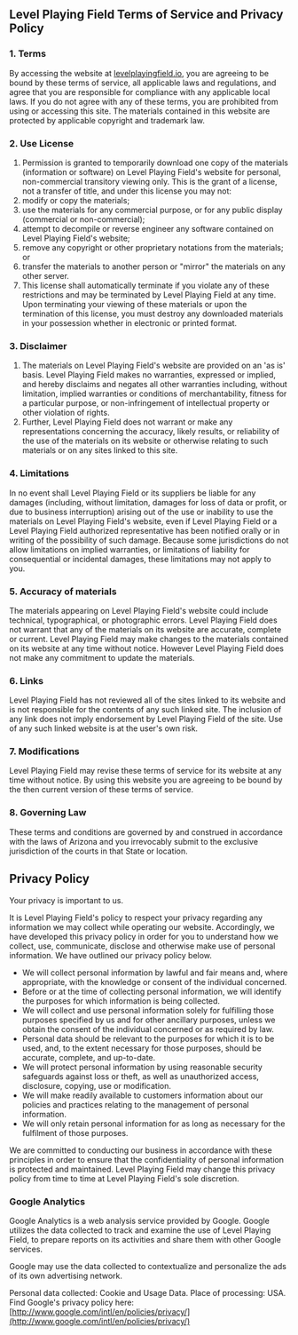 ## Level Playing Field Terms of Service and Privacy Policy

### 1. Terms

By accessing the website at [levelplayingfield.io](http://levelplayingfield.io), you are agreeing to be bound by these terms of service, all applicable laws and regulations, and agree that you are responsible for compliance with any applicable local laws. If you do not agree with any of these terms, you are prohibited from using or accessing this site. The materials contained in this website are protected by applicable copyright and trademark law.

### 2. Use License

1. Permission is granted to temporarily download one copy of the materials (information or software) on Level Playing Field's website for personal, non-commercial transitory viewing only. This is the grant of a license, not a transfer of title, and under this license you may not:
 1. modify or copy the materials;
 1. use the materials for any commercial purpose, or for any public display (commercial or non-commercial);
 1. attempt to decompile or reverse engineer any software contained on Level Playing Field's website;
 1. remove any copyright or other proprietary notations from the materials; or
 1. transfer the materials to another person or "mirror" the materials on any other server.
1. This license shall automatically terminate if you violate any of these restrictions and may be terminated by Level Playing Field at any time. Upon terminating your viewing of these materials or upon the termination of this license, you must destroy any downloaded materials in your possession whether in electronic or printed format.

### 3. Disclaimer

1. The materials on Level Playing Field's website are provided on an 'as is' basis. Level Playing Field makes no warranties, expressed or implied, and hereby disclaims and negates all other warranties including, without limitation, implied warranties or conditions of merchantability, fitness for a particular purpose, or non-infringement of intellectual property or other violation of rights.
1. Further, Level Playing Field does not warrant or make any representations concerning the accuracy, likely results, or reliability of the use of the materials on its website or otherwise relating to such materials or on any sites linked to this site.

### 4. Limitations

In no event shall Level Playing Field or its suppliers be liable for any damages (including, without limitation, damages for loss of data or profit, or due to business interruption) arising out of the use or inability to use the materials on Level Playing Field's website, even if Level Playing Field or a Level Playing Field authorized representative has been notified orally or in writing of the possibility of such damage. Because some jurisdictions do not allow limitations on implied warranties, or limitations of liability for consequential or incidental damages, these limitations may not apply to you.

### 5. Accuracy of materials

The materials appearing on Level Playing Field's website could include technical, typographical, or photographic errors. Level Playing Field does not warrant that any of the materials on its website are accurate, complete or current. Level Playing Field may make changes to the materials contained on its website at any time without notice. However Level Playing Field does not make any commitment to update the materials.

### 6. Links

Level Playing Field has not reviewed all of the sites linked to its website and is not responsible for the contents of any such linked site. The inclusion of any link does not imply endorsement by Level Playing Field of the site. Use of any such linked website is at the user's own risk.

### 7. Modifications

Level Playing Field may revise these terms of service for its website at any time without notice. By using this website you are agreeing to be bound by the then current version of these terms of service.

### 8. Governing Law

These terms and conditions are governed by and construed in accordance with the laws of Arizona and you irrevocably submit to the exclusive jurisdiction of the courts in that State or location.

## Privacy Policy

Your privacy is important to us.

It is Level Playing Field's policy to respect your privacy regarding any information we may collect while operating our website. Accordingly, we have developed this privacy policy in order for you to understand how we collect, use, communicate, disclose and otherwise make use of personal information. We have outlined our privacy policy below.

* We will collect personal information by lawful and fair means and, where appropriate, with the knowledge or consent of the individual concerned.
* Before or at the time of collecting personal information, we will identify the purposes for which information is being collected.
* We will collect and use personal information solely for fulfilling those purposes specified by us and for other ancillary purposes, unless we obtain the consent of the individual concerned or as required by law.
* Personal data should be relevant to the purposes for which it is to be used, and, to the extent necessary for those purposes, should be accurate, complete, and up-to-date.
* We will protect personal information by using reasonable security safeguards against loss or theft, as well as unauthorized access, disclosure, copying, use or modification.
* We will make readily available to customers information about our policies and practices relating to the management of personal information.
* We will only retain personal information for as long as necessary for the fulfilment of those purposes.

We are committed to conducting our business in accordance with these principles in order to ensure that the confidentiality of personal information is protected and maintained. Level Playing Field may change this privacy policy from time to time at Level Playing Field's sole discretion.

### Google Analytics

Google Analytics is a web analysis service provided by Google. Google utilizes the data collected to track and examine the use of Level Playing Field, to prepare reports on its activities and share them with other Google services.

Google may use the data collected to contextualize and personalize the ads of its own advertising network.

Personal data collected: Cookie and Usage Data. Place of processing: USA. Find Google's privacy policy here: [http://www.google.com/intl/en/policies/privacy/](http://www.google.com/intl/en/policies/privacy/)

